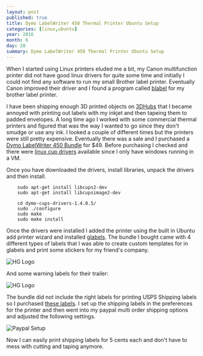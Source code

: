 ```yaml
---
layout: post
published: true
title: Dymo LabelWriter 450 Thermal Printer Ubuntu Setup
categories: [linux,ubuntu]
year: 2016
month: 6
day: 28
summary: Dymo LabelWriter 450 Thermal Printer Ubuntu Setup
---
```


When I started using Linux printers eluded me a bit, my Canon multifunction printer did not have good linux drivers for quite some time and initially I could not find any software to run my small Brother label printer. Eventually Canon improved their driver and I found a program called [blabel](http://apz.fi/blabel/) for my brother label printer.  

I have been shipping enough 3D printed objects on [3DHubs](https://www.3dhubs.com/seattle/hubs/garth) that I became annoyed with printing out labels with my inkjet and then tapeing them to padded envelopes. A long time ago I worked with some commercial thermal printers and figured that was the way I wanted to go since they don't smudge or use any ink.  I looked a couple of different times but the printers were still pretty expensive. Eventually there was a sale and I purchased a [Dymo LabelWriter 450 Bundle](https://www.amazon.com/gp/product/B0146SDE0Y) for $49.  Before purchasing I checked and there were [linux cup drivers](http://www.dymo.com/en-US/dymo-label-sdk-and-cups-drivers-for-linux-dymo-label-sdk-cups-linux-p--1) available since I only have windows running in a VM.

Once you have downloaded the drivers, install libraries, unpack the drivers and then install.

        sudo apt-get install libcups2-dev
        sudo apt-get install libcupsimage2-dev
        
        cd dymo-cups-drivers-1.4.0.5/
        sudo ./configure
        sudo make
        sudo make install

Once the drivers were installed I added the printer using the built in Ubuntu add printer wizard and installed [glabels](http://glabels.org/).  The bundle I bought came with 4 different types of labels that I was able to create custom templates for in glabels and print some stickers for my friend's company.

<img alt="HG Logo" src="https://garthvh.com/assets/img/dymo/hg_logo.jpg" class="img-responsive img-rounded" />

And some warning labels for their trailer:

<img alt="HG Logo" src="https://garthvh.com/assets/img/dymo/warning.jpg" class="img-responsive img-rounded" />

The bundle did not include the right labels for printing USPS Shipping labels so I purchased [these labels](https://www.amazon.com/gp/product/B00OVBWV6A).  I set up the shipping labels in the preferences for the printer and then went into my paypal multi order shipping options and adjusted the following settings.

<img alt="Paypal Setup" src="https://garthvh.com/assets/img/dymo/paypal_setup.png" class="img-responsive img-rounded" />

Now I can easily print shipping labels for 5 cents each and don't have to mess with cutting and taping anymore.


